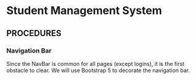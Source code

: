 # Student Management System


## PROCEDURES

### Navigation Bar
Since the NavBar is common for all pages (except logins), it is the first obstacle to clear. We will use Bootstrap 5 to decorate the navigation bar.